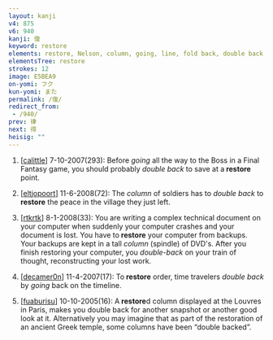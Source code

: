 ```yaml
---
layout: kanji
v4: 875
v6: 940
kanji: 復
keyword: restore
elements: restore, Nelson, column, going, line, fold back, double back, reclining, lying down, sun, day, walking legs
elementsTree: restore
strokes: 12
image: E5BEA9
on-yomi: フク
kun-yomi: また
permalink: /復/
redirect_from:
 - /940/
prev: 律
next: 得
heisig: ""
---
```


1) [<a href="http://kanji.koohii.com/profile/calittle">calittle</a>] 7-10-2007(293): Before <em>going</em> all the way to the Boss in a Final Fantasy game, you should probably <em>double back</em> to save at a<strong> restore</strong> point.

2) [<a href="http://kanji.koohii.com/profile/eltjopoort">eltjopoort</a>] 11-6-2008(72): The <em>column</em> of soldiers has to <em>double back</em> to<strong> restore</strong> the peace in the village they just left.

3) [<a href="http://kanji.koohii.com/profile/rtkrtk">rtkrtk</a>] 8-1-2008(33): You are writing a complex technical document on your computer when suddenly your computer crashes and your document is lost. You have to<strong> restore</strong> your computer from backups. Your backups are kept in a tall <em>column</em> (spindle) of DVD&#039;s. After you finish restoring your computer, you <em>double-back</em> on your train of thought, reconstructing your lost work.

4) [<a href="http://kanji.koohii.com/profile/decamer0n">decamer0n</a>] 11-4-2007(17): To<strong> restore</strong> order, time travelers <em>double back</em> by <em>going</em> back on the timeline.

5) [<a href="http://kanji.koohii.com/profile/fuaburisu">fuaburisu</a>] 10-10-2005(16): A<strong> restore</strong>d column displayed at the Louvres in Paris, makes you double back for another snapshot or another good look at it. Alternatively you may imagine that as part of the restoration of an ancient Greek temple, some columns have been “double backed”.

